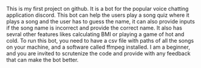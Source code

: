 This is my first project on github. It is a bot for the popular voice chatting application discord. This bot can help the users play a song quiz where it plays a song and the user has to guess the name, it can also provide inputs if the song name is incorrect and provide the correct name. It also has sevral other features likes calculating BMI or playing a game of hot and cold. To run this bot, you need to have a csv file with paths of all the songs on your machine, and a software called ffmpeg installed. I am a beginner, and you are invited to scrutenize the code and provide with any feedback that can make the bot better.
